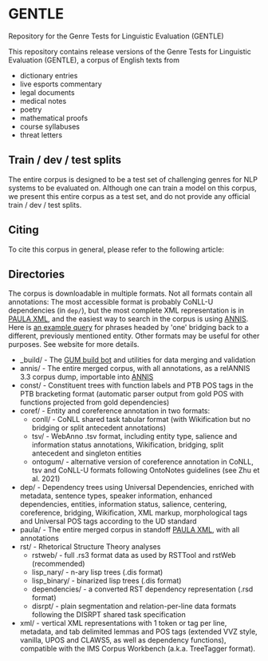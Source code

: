 # GENTLE

Repository for the Genre Tests for Linguistic Evaluation (GENTLE)

This repository contains release versions of the Genre Tests for Linguistic Evaluation (GENTLE), a corpus of English texts from

  * dictionary entries
  * live esports commentary
  * legal documents
  * medical notes
  * poetry
  * mathematical proofs
  * course syllabuses
  * threat letters

## Train / dev / test splits

The entire corpus is designed to be a test set of challenging genres for NLP systems to be evaluated on. Although one can train a model on this corpus, we present this entire corpus as a test set, and do not provide any official train / dev / test splits.

## Citing

To cite this corpus in general, please refer to the following article:
<!--

Zeldes, Amir (2017) "The GUM Corpus: Creating Multilayer Resources in the Classroom". Language Resources and Evaluation 51(3), 581–612.

```
@Article{Zeldes2017,
  author    = {Amir Zeldes},
  title     = {The {GUM} Corpus: Creating Multilayer Resources in the Classroom},
  journal   = {Language Resources and Evaluation},
  year      = {2017},
  volume    = {51},
  number    = {3},
  pages     = {581--612},
  doi       = {http://dx.doi.org/10.1007/s10579-016-9343-x}
}
```
-->

## Directories

The corpus is downloadable in multiple formats. Not all formats contain all annotations: The most accessible format is probably CoNLL-U dependencies (in `dep/`), but the most complete XML representation is in [PAULA XML](https://www.sfb632.uni-potsdam.de/en/paula.html), and the easiest way to search in the corpus is using [ANNIS](http://corpus-tools.org/annis). Here is [an example query](https://gucorpling.org/annis/#_q=ZW50aXR5IC0-YnJpZGdlIGVudGl0eSAmICMxIC0-aGVhZCBsZW1tYT0ib25lIg&_c=R1VN&cl=5&cr=5&s=0&l=10) for phrases headed by 'one' bridging back to a different, previously mentioned entity. Other formats may be useful for other purposes. See website for more details.

  * _build/ - The [GUM build bot](https://gucorpling.org/gum/build.html) and utilities for data merging and validation
  * annis/ - The entire merged corpus, with all annotations, as a relANNIS 3.3 corpus dump, importable into [ANNIS](http://corpus-tools.org/annis)
  * const/ - Constituent trees with function labels and PTB POS tags in the PTB bracketing format (automatic parser output from gold POS with functions projected from gold dependencies)
  * coref/ - Entity and coreference annotation in two formats: 
    * conll/ - CoNLL shared task tabular format (with Wikification but no bridging or split antecedent annotations)
    * tsv/ - WebAnno .tsv format, including entity type, salience and information status annotations, Wikification, bridging, split antecedent and singleton entities
    * ontogum/ - alternative version of coreference annotation in CoNLL, tsv and CoNLL-U formats following OntoNotes guidelines (see Zhu et al. 2021)
  * dep/ - Dependency trees using Universal Dependencies, enriched with metadata, sentence types, speaker information,  enhanced dependencies, entities, information status, salience, centering, coreference, bridging, Wikification, XML markup, morphological tags and Universal POS tags according to the UD standard
  * paula/ - The entire merged corpus in standoff [PAULA XML](https://github.com/korpling/paula-xml), with all annotations
  * rst/ - Rhetorical Structure Theory analyses
    * rstweb/ - full .rs3 format data as used by RSTTool and rstWeb (recommended)
    * lisp_nary/ - n-ary lisp trees (.dis format) 
    * lisp_binary/ - binarized lisp trees (.dis format) 
    * dependencies/ - a converted RST dependency representation (.rsd format)
    * disrpt/ - plain segmentation and relation-per-line data formats following the DISRPT shared task specification
  * xml/ - vertical XML representations with 1 token or tag per line, metadata, and tab delimited lemmas and POS tags (extended VVZ style, vanilla, UPOS and CLAWS5, as well as dependency functions), compatible with the IMS Corpus Workbench (a.k.a. TreeTagger format).
